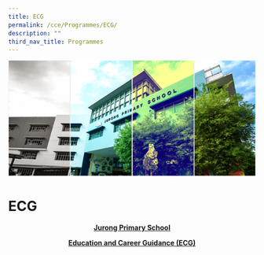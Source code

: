 ```yaml
---
title: ECG
permalink: /cce/Programmes/ECG/
description: ""
third_nav_title: Programmes
---
```

![](/images/Banner.png)

ECG
===


<center> <u><b>Jurong Primary School

Education and Career Guidance (ECG)</b></u> </center>